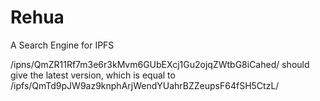 # Rehua
A Search Engine for IPFS

/ipns/QmZR11Rf7m3e6r3kMvm6GUbEXcj1Gu2ojqZWtbG8iCahed/ should give the latest version, which is equal to /ipfs/QmTd9pJW9az9knphArjWendYUahrBZZeupsF64fSH5CtzL/